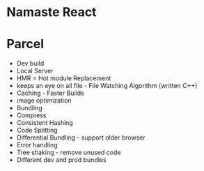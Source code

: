 # Namaste React

# Parcel
- Dev build
- Local Server
- HMR = Hot module Replacement
- keeps an eye on all file - File Watching Algorithm (written C++) 
- Caching - Faster Builds
- image optimization
- Bundling
- Compress
- Consistent Hashing
- Code Splitting
- Differential Bundling - support older browser
- Error handling
- Tree shaking - remove unused code
- Different dev and prod bundles


  

